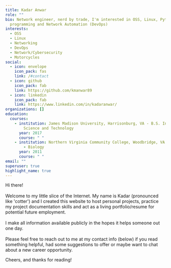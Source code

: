```yaml
---
title: Kadar Anwar
role: ""
bio: Network engineer, nerd by trade, I'm interested in OSS, Linux, Python
  programming and Network Automation (DevOps)
interests:
  - OSS
  - Linux
  - Networking
  - DevOps
  - Network/Cybersecurity
  - Motorcycles
social:
  - icon: envelope
    icon_pack: fas
    link: /#contact
  - icon: github
    icon_pack: fab
    link: https://github.com/kmanwar89
  - icon: linkedin
    icon_pack: fab
    link: https://www.linkedin.com/in/kadaranwar/
organizations: []
education:
  courses:
    - institution: James Madison University, Harrisonburg, VA - B.S. Integrated
        Science and Technology
      year: 2017
      course: " "
    - institution: Northern Virginia Community College, Woodbridge, VA - A.S. Science
        - Biology
      year: 2011
      course: " "
email: ""
superuser: true
highlight_name: true
---
```

Hi there!\
\
Welcome to my little slice of the Internet. My name is Kadar (pronounced like 'cotter') and I created this website to host personal projects, practice my project documentation skills and act as a living portfolio/resume for potential future employment. \
\
I make all information available publicly in the hopes it helps someone out one day.\
\
Please feel free to reach out to me at my contact info (below) if you read something helpful, had some suggestions to offer or maybe want to chat about a new career opportunity.

Cheers, and thanks for reading!